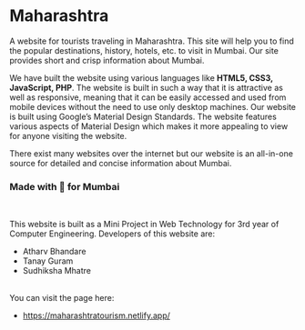 # Maharashtra
A website for tourists traveling in Maharashtra. This site will help you to find the popular destinations, history, hotels, etc. to visit in Mumbai. Our site provides short and crisp information about Mumbai.

<!-- ![mumbai](https://user-images.githubusercontent.com/30663492/32111135-40b6166a-bb57-11e7-9afe-3c2c165c4584.PNG) -->


We have built the website using various languages like **HTML5, CSS3, JavaScript, PHP**. The website is built in such a way that it is attractive as well as responsive, meaning that it can be easily accessed and used from mobile devices without the need to use only desktop machines. Our website is built using Google’s Material Design Standards. The website features various aspects of Material Design which makes it more appealing to view for anyone visiting the website.

There exist many websites over the internet but our website is an all-in-one source for detailed and concise information about Mumbai.


### Made with 💖 for Mumbai
<br />

This website is built as a Mini Project in Web Technology for 3rd year of Computer Engineering.
Developers of this website are:
 * Atharv Bhandare
 * Tanay Guram
 * Sudhiksha Mhatre

<br />
You can visit the page here:

- https://maharashtratourism.netlify.app/
